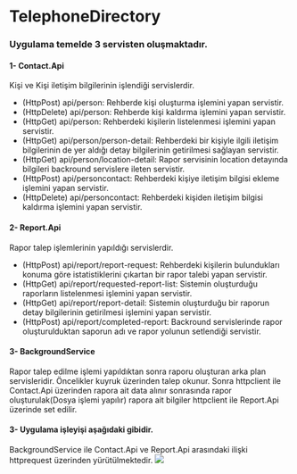 # TelephoneDirectory
### Uygulama temelde 3 servisten oluşmaktadır.
#### 1- Contact.Api
Kişi ve Kişi iletişim bilgilerinin işlendiği servislerdir. 
- (HttpPost) api/person: Rehberde kişi oluşturma işlemini yapan servistir.
- (HttpDelete) api/person:  Rehberde kişi kaldırma işlemini yapan servistir.
- (HttpGet) api/person: Rehberdeki kişilerin listelenmesi işlemini yapan servistir.
- (HttpGet) api/person/person-detail: Rehberdeki bir kişiyle ilgili iletişim bilgilerinin de yer aldığı detay bilgilerinin getirilmesi sağlayan servistir.
- (HttpGet) api/person/location-detail: Rapor servisinin location detayında bilgileri backround servislere ileten servistir.
- (HttpPost) api/personcontact: Rehberdeki kişiye iletişim bilgisi ekleme işlemini yapan servistir.
- (HttpDelete) api/personcontact:  Rehberdeki kişiden iletişim bilgisi kaldırma işlemini yapan servistir.
#### 2- Report.Api
Rapor talep işlemlerinin yapıldığı servislerdir.
- (HttpPost) api/report/report-request: Rehberdeki kişilerin bulundukları konuma göre istatistiklerini çıkartan bir rapor talebi yapan servistir.
- (HttpGet) api/report/requested-report-list: Sistemin oluşturduğu raporların listelenmesi işlemini yapan servistir.
- (HttpGet) api/report/report-detail: Sistemin oluşturduğu bir raporun detay bilgilerinin getirilmesi işlemini yapan servistir.
- (HttpPost) api/report/completed-report: Backround servislerinde rapor oluşturulduktan saporun adı ve rapor yolunun setlendiği servistir.
#### 3- BackgroundService
Rapor talep edilme işlemi yapıldıktan sonra raporu oluşturan arka plan servisleridir. Öncelikler kuyruk üzerinden talep okunur. Sonra httpclient ile  Contact.Api üzerinden rapora ait data alınır sonrasında rapor oluşturulak(Dosya işlemi yapılır) rapora ait bilgiler httpclient ile Report.Api  üzerinde set edilir. 

#### 3- Uygulama işleyişi aşağıdaki gibidir. 
BackgroundService ile Contact.Api ve  Report.Api arasındaki ilişki httprequest üzerinden yürütülmektedir. 
![](https://raw.githubusercontent.com/CemilGULER/TelephoneDirectory/development/MimariTasar%C4%B1m.png)
